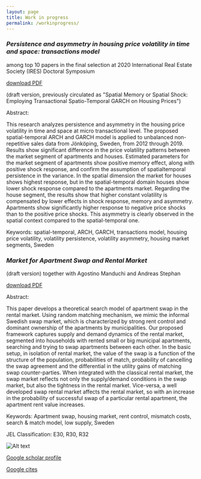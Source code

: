 ```yaml
---
layout: page
title: Work in progress
permalink: /workinprogress/
--- 
```




### *Persistence and asymmetry in housing price volatility in time and space: transactions model*
among top 10 papers in the final selection at 2020 International Real Estate Society (IRES) Doctoral Symposium

[download PDF](https://github.com/petaleks/petreskialeksandar.github.io/blob/d2d504e99f40ac4e0983a8973948584625d01b43/pdf/PhD_Persistence%20and%20asymmetry%20in%20housing%20price%20volatility%20in%20time%20and%20space_unbalanced%20transactions%20model_final_version.pdf)

(draft version, previously circulated as "Spatial Memory or Spatial Shock: Employing Transactional Spatio-Temporal GARCH on Housing Prices")

Abstract:

This research analyzes persistence and asymmetry in the housing price volatility in time and space at micro transactional level. The proposed spatial-temporal
ARCH and GARCH model is applied to unbalanced non-repetitive sales data from Jönköping, Sweden, from 2012 through 2019. Results show significant difference in
the price volatility patterns between the market segment of apartments and houses. Estimated parameters for the market segment of apartments show positive memory effect, along with positive shock response, and confirm the assumption of spatialtemporal persistence in the variance. In the spatial dimension the market for houses shows highest response, but in the spatial-temporal domain houses show lower shock response compared to the apartments market. Regarding the house segment, the results show that higher constant volatility is compensated by lower effects in shock response, memory and asymmetry. Apartments show significantly higher response to negative price shocks than to the positive price shocks. This asymmetry is clearly observed in the spatial context compared to the spatial-temporal one.

Keywords: spatial-temporal, ARCH, GARCH, transactions model, housing price volatility, volatility persistence, volatility asymmetry, housing market segments, Sweden


### *Market for Apartment Swap and Rental Market*
(draft version) together with Agostino Manduchi and Andreas Stephan 

[download PDF](https://papers.ssrn.com/sol3/papers.cfm?abstract_id=3416039)

Abstract:

This paper develops a theoretical search model of apartment swap in the rental market. Using random matching mechanism, we mimic the informal Swedish swap market, which is characterized by strong rent control and dominant ownership of the apartments by municipalities. Our proposed framework captures supply and demand dynamics of the rental market, segmented into households with rented small or big municipal apartments, searching and trying to swap apartments between each other. In the basic setup, in isolation of rental market, the value of the swap is a function of the structure of the population, probabilities of match, probability of cancelling the swap agreement and the differential in the utility gains of matching swap counter-parties. When integrated with the classical rental market, the swap market reflects not only the supply/demand conditions in the swap market, but also the tightness in the rental market. Vice-versa, a well developed swap rental market affects the rental market, so with an increase in the probability of successful swap of a particular rental apartment, the apartment rent value increases.

Keywords: Apartment swap, housing market, rent control, mismatch costs, search & match model, low supply, Sweden

JEL Classification: E30, R30, R32 

![Alt text](https://github.com/petaleks/petreskialeksandar.github.io/blob/08adff74c2914852b55131239f2cc4e165f78e68/pictures/Swap_market_only.jpg?raw=true)

[Google scholar profile](https://scholar.google.com/citations?user=y9xrJXUAAAAJ&hl=en)

[Google cites](https://sites.google.com/view/aleksandar-petreski/home)
